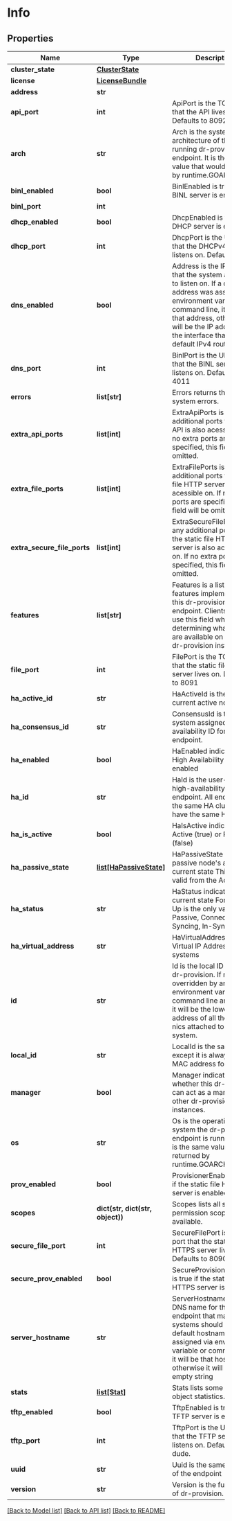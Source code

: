 # Info

## Properties
Name | Type | Description | Notes
------------ | ------------- | ------------- | -------------
**cluster_state** | [**ClusterState**](ClusterState.md) |  | [optional] 
**license** | [**LicenseBundle**](LicenseBundle.md) |  | [optional] 
**address** | **str** |  | 
**api_port** | **int** | ApiPort is the TCP port that the API lives on.  Defaults to 8092 | 
**arch** | **str** | Arch is the system architecture of the running dr-provision endpoint. It is the same value that would be return by runtime.GOARCH | 
**binl_enabled** | **bool** | BinlEnabled is true if the BINL server is enabled. | 
**binl_port** | **int** |  | 
**dhcp_enabled** | **bool** | DhcpEnabled is true if the DHCP server is enabled. | 
**dhcp_port** | **int** | DhcpPort is the UDP port that the DHCPv4 server listens on. Defaults to 67 | 
**dns_enabled** | **bool** | Address is the IP address that the system appears to listen on. If a default address was assigned via environment variable or command line, it will be that address, otherwise it will be the IP address of the interface that has the default IPv4 route. | 
**dns_port** | **int** | BinlPort is the UDP port that the BINL server listens on. Defaults to 4011 | 
**errors** | **list[str]** | Errors returns the current system errors. | 
**extra_api_ports** | **list[int]** | ExtraApiPorts is any additional ports that the API is also acessible on.  If no extra ports are specified, this field will be omitted. | [optional] 
**extra_file_ports** | **list[int]** | ExtraFilePorts is any additional ports that static file HTTP server is also acessible on.  If no extra ports are specified, this field will be omitted. | [optional] 
**extra_secure_file_ports** | **list[int]** | ExtraSecureFilePorts is any additional ports that the static file HTTPS server is also acessible on.  If no extra ports are specified, this field will be omitted. | [optional] 
**features** | **list[str]** | Features is a list of features implemented in this dr-provision endpoint. Clients should use this field when determining what features are available on anu given dr-provision instance. | [optional] 
**file_port** | **int** | FilePort is the TCP port that the static file HTTP server lives on. Defaults to 8091 | 
**ha_active_id** | **str** | HaActiveId is the id of current active node | [optional] 
**ha_consensus_id** | **str** | ConsensusId is the system assigned high-availability ID for this endpoint. | 
**ha_enabled** | **bool** | HaEnabled indicates if High Availability is enabled | [optional] 
**ha_id** | **str** | HaId is the user-assigned high-availability ID for this endpoint. All endpoints in the same HA cluster must have the same HaId. | 
**ha_is_active** | **bool** | HaIsActive indicates Active (true) or Passive (false) | 
**ha_passive_state** | [**list[HaPassiveState]**](HaPassiveState.md) | HaPassiveState is a list of passive node&#39;s and their current state This is only valid from the Active node | [optional] 
**ha_status** | **str** | HaStatus indicates current state For Active, Up is the only value. For Passive, Connecting, Syncing, In-Sync | 
**ha_virtual_address** | **str** | HaVirtualAddress is the Virtual IP Address of the systems | [optional] 
**id** | **str** | Id is the local ID for this dr-provision.  If not overridden by an environment variable or a command line argument, it will be the lowest MAC address of all the physical nics attached to the system. | 
**local_id** | **str** | LocalId is the same as Id, except it is always the MAC address form. | 
**manager** | **bool** | Manager indicates whether this dr-provision can act as a manager of other dr-provision instances. | 
**os** | **str** | Os is the operating system the dr-provision endpoint is running on. It is the same value returned by runtime.GOARCH | 
**prov_enabled** | **bool** | ProvisionerEnabled is true if the static file HTTP server is enabled. | 
**scopes** | **dict(str, dict(str, object))** | Scopes lists all static permission scopes available. | [optional] 
**secure_file_port** | **int** | SecureFilePort is the TCP port that the static file HTTPS server lives on. Defaults to 8090 | 
**secure_prov_enabled** | **bool** | SecureProvisionerEnabled is true if the static file HTTPS server is enabled. | 
**server_hostname** | **str** | ServerHostname is the DNS name for the DRP endpoint that managed systems should use. If a default hostname was assigned via environment variable or command line, it will be that hostname, otherwise it will be an empty string | [optional] 
**stats** | [**list[Stat]**](Stat.md) | Stats lists some basic object statistics. | 
**tftp_enabled** | **bool** | TftpEnabled is true if the TFTP server is enabled. | 
**tftp_port** | **int** | TftpPort is the UDP port that the TFTP server listens on. Defaults to 69, dude. | 
**uuid** | **str** | Uuid is the same as uuid of the endpoint | 
**version** | **str** | Version is the full version of dr-provision. | 

[[Back to Model list]](../README.md#documentation-for-models) [[Back to API list]](../README.md#documentation-for-api-endpoints) [[Back to README]](../README.md)


